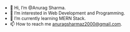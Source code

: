 - 👋 Hi, I’m @Anurag Sharma.
- 👀 I’m interested in Web Development and Programming.
- 🌱 I’m currently learning MERN Stack.
- 📫 How to reach me anuragsharmaz2000@gmail.com.

<!---
Anur18/Anur18 is a ✨ special ✨ repository because its `README.md` (this file) appears on your GitHub profile.
You can click the Preview link to take a look at your changes.
--->
